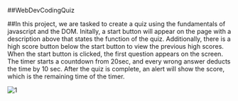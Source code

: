 ##WebDevCodingQuiz

##In this project, we are tasked to create a quiz using the fundamentals of javascript and the DOM. Initally, a start button will appear on the page with a description above that states the function of the quiz. Additionally, there is a high score button below the start button to view the previous high scores. When the start button is clicked, the first question appears on the screen. The timer starts a countdown from 20sec, and every wrong answer deducts the time by 10 sec. After the quiz is complete, an alert will show the score, which is the remaining time of the timer. 


![1](https://user-images.githubusercontent.com/81788122/118428719-134f8a80-b69e-11eb-89a2-24f52ac42bc5.PNG)


